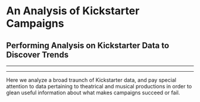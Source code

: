 # An Analysis of Kickstarter Campaigns
## Performing Analysis on Kickstarter Data to Discover Trends
---
---
Here we analyze a broad traunch of Kickstarter data, and pay special attention to data pertaining to theatrical and musical productions in order to glean useful information about what makes campaigns succeed or fail.  
